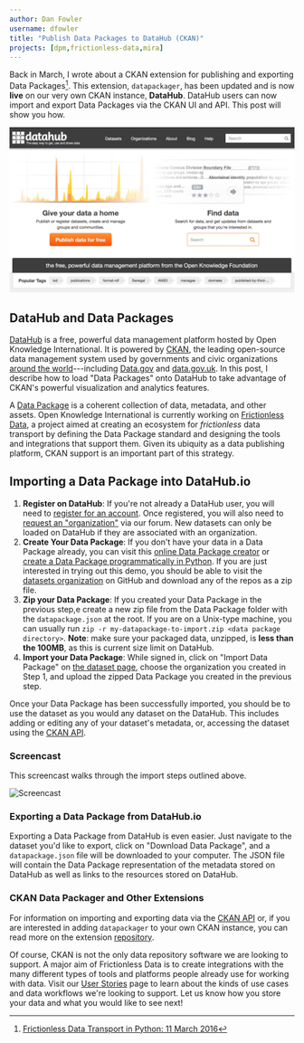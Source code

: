 ```yaml
---
author: Dan Fowler
username: dfowler
title: "Publish Data Packages to DataHub (CKAN)"
projects: [dpm,frictionless-data,mira]
---
```


Back in March, I wrote about a CKAN extension for publishing and
exporting Data Packages[^1].  This extension, `datapackager`, has been
updated and is now **live** on our very own CKAN instance,
**DataHub**.  DataHub users can now import and export Data Packages
via the CKAN UI and API.  This post will show you how.

[![DataHub](/img/posts/datahub.png)][dh]

## DataHub and Data Packages

[DataHub][dh] is a free, powerful data management platform hosted by
Open Knowledge International.  It is powered by [CKAN][ckan], the
leading open-source data management system used by governments and
civic organizations
[around the world](http://ckan.org/instances/#)---including
[Data.gov](http://www.data.gov/) and
[data.gov.uk](https://data.gov.uk/).  In this post, I describe how to
load "Data Packages" onto DataHub to take advantage of CKAN's powerful
visualization and analytics features.

A [Data Package][dp] is a coherent collection of data, metadata, and
other assets.  Open Knowledge International is currently working on
[Frictionless Data][fd], a project aimed at creating an ecosystem for
*frictionless* data transport by defining the Data Package standard
and designing the tools and integrations that support them.  Given its
ubiquity as a data publishing platform, CKAN support is an important
part of this strategy.

## Importing a Data Package into DataHub.io

1. **Register on DataHub**: If you're not already a DataHub user, you
will need to [register for an account][register].  Once registered,
you will also need to [request an "organization"][request-org] via our
forum.  New datasets can only be loaded on DataHub if they are
associated with an organization.
1. **Create Your Data Package**: If you don't have your data in a Data
Package already, you can visit this
[online Data Package creator][dpist] or
[create a Data Package programmatically in Python][dpcreate].  If you
are just interested in trying out this demo, you should be able to
visit the [datasets organization][datasets] on GitHub and download any
of the repos as a zip file.
1. **Zip your Data Package**: If you created your Data
Package in the previous step,e create a new zip file from the Data
Package folder with the `datapackage.json` at the root.  If you are on
a Unix-type machine, you can usually run `zip -r
my-datapackage-to-import.zip <data package directory>`.  **Note**:
make sure your packaged data, unzipped, is **less than the 100MB**, as
this is current size limit on DataHub.
1. **Import your Data Package**: While signed in, click on
"Import Data Package" on [the dataset page][dsp], choose the
organization you created in Step 1, and upload the zipped Data Package
you created in the previous step.

Once your Data Package has been successfully imported, you should be
to use the dataset as you would any dataset on the DataHub.  This
includes adding or editing any of your dataset's metadata, or,
accessing the dataset using the [CKAN API][api].

### Screencast

This screencast walks through the import steps outlined above.

![Screencast][screencast-ui]

### Exporting a Data Package from DataHub.io

Exporting a Data Package from DataHub is even easier.  Just navigate
to the dataset you'd like to export, click on "Download Data Package",
and a `datapackage.json` file will be downloaded to your computer.
The JSON file will contain the Data Package representation of the
metadata stored on DataHub as well as links to the resources stored on
DataHub.

### CKAN Data Packager and Other Extensions

For information on importing and exporting data via the
[CKAN API][api] or, if you are interested in adding `datapackager` to
your own CKAN instance, you can read more on the extension
[repository][repo].

Of course, CKAN is not the only data repository software we are
looking to support.  A major aim of Frictionless Data is to create
integrations with the many different types of tools and platforms
people already use for working with data.  Visit our
[User Stories][us] page to learn about the kinds of use cases and data
workflows we're looking to support.  Let us know how you store your
data and what you would like to see next!

[frictionless-python]: /blog/2016/03/11/frictionless-data-transport-in-python.html
[ckan]: http://ckan.org/
[register]: https://datahub.io/user/register
[request-org]: https://discuss.okfn.org/t/creating-a-dataset-on-the-datahub/1627
[repo]: https://github.com/ckan/ckanext-datapackager
[screencast-ui]: https://github.com/ckan/ckanext-datapackager/raw/master/doc/images/ckanext-datapackager-import-demo.gif
[screencast-api]: https://asciinema.org/a/8jrpft2etpubte8jupfko8ci5
[dp]: http://frictionlessdata.io/guides/data-package
[ckan-logo]: /img/posts/ckan-logo-s.png
[dh]: https://datahub.io
[dsp]: https://datahub.io/dataset
[us]: http://frictionlessdata.io/user-stories/
[fd]: http://frictionlessdata.io/
[dpcreate]: http://frictionlessdata.io/guides/creating-tabular-data-packages-in-python/
[dpist]: http://datapackagist.okfnlabs.org/
[datasets]: https://github.com/datasets/
[api]: http://docs.ckan.org/en/latest/api/

[^1]: [Frictionless Data Transport in Python: 11 March 2016][frictionless-python]
